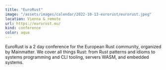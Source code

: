 ```yaml
---
title: "EuroRust"
image: "/assets/images/calendar/2022-10-13-eurorust/eurorust.jpeg"
location: Vienna & remote
url: https://eurorust.eu/
kind: conference
color: aqua
---
```


EuroRust is a 2 day conference for the European Rust community, organized by
Mainmatter. We cover all things Rust: from Rust patterns and idioms to systems
programming and CLI tooling, servers WASM, and embedded systems.
